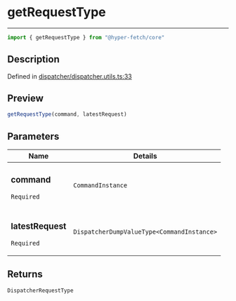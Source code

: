 

# getRequestType

<div class="api-docs__separator" data-reactroot="">

---

</div><div class="api-docs__import" data-reactroot="">

```ts
import { getRequestType } from "@hyper-fetch/core"
```

</div><div class="api-docs__section">

## Description

</div><div class="api-docs__description"><span class="api-docs__do-not-parse">



</span></div><p class="api-docs__definition">

Defined in [dispatcher/dispatcher.utils.ts:33](https://github.com/BetterTyped/hyper-fetch/blob/9cf1f580/packages/core/src/dispatcher/dispatcher.utils.ts#L33)

</p><div class="api-docs__section">

## Preview

</div><div class="api-docs__preview fn">

```ts
getRequestType(command, latestRequest)
```

</div><div class="api-docs__section">

## Parameters

</div><div class="api-docs__parameters"><table><thead><tr><th>Name</th><th>Details</th></tr></thead><tbody><tr param-data="command"><td class="api-docs__param-name required">

### command 

`Required`

</td><td class="api-docs__param-type">

`CommandInstance`

</td></tr><tr param-data="latestRequest"><td class="api-docs__param-name required">

### latestRequest 

`Required`

</td><td class="api-docs__param-type">

`DispatcherDumpValueType<CommandInstance>`

</td></tr></tbody></table></div><div class="api-docs__section">

## Returns

</div><div class="api-docs__returns">

```ts
DispatcherRequestType
```

</div>